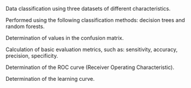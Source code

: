 Data classification using three datasets of different characteristics.

Performed using the following classification methods: decision trees and random forests.

Determination of values in the confusion matrix.

Calculation of basic evaluation metrics, such as:
sensitivity,
accuracy,
precision,
specificity.

Determination of the ROC curve (Receiver Operating Characteristic).

Determination of the learning curve.
